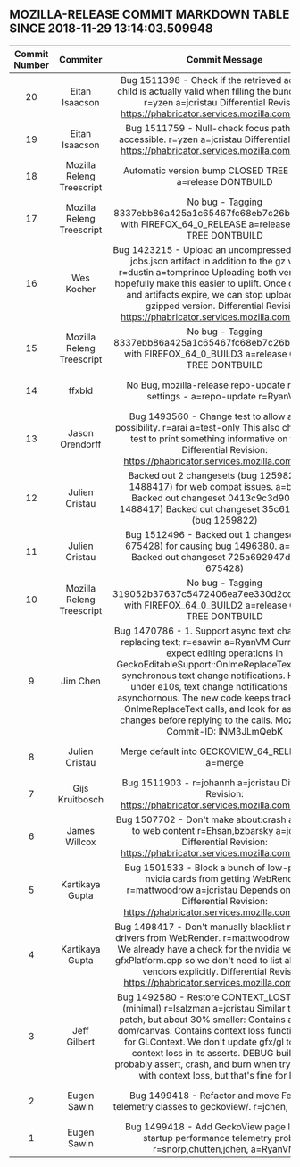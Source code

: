 ## MOZILLA-RELEASE COMMIT MARKDOWN TABLE SINCE 2018-11-29 13:14:03.509948

| Commit Number | Commiter | Commit Message | Commit Url | Date | 
|:---:|:----:|:----------------------------------:|:------:|:----:| 
|20|Eitan Isaacson |Bug 1511398 - Check if the retrieved accessible child is actually valid when filling the bundle's data, r=yzen a=jcristau  Differential Revision: https://phabricator.services.mozilla.com/D13611|[URL](https://hg.mozilla.org/releases/mozilla-release/pushloghtml?changeset=239f593d11e5)|2018-12-06 15:43:23
|19|Eitan Isaacson |Bug 1511759 - Null-check focus path cached accessible. r=yzen a=jcristau  Differential Revision: https://phabricator.services.mozilla.com/D13729|[URL](https://hg.mozilla.org/releases/mozilla-release/pushloghtml?changeset=f891c440a238)|2018-12-05 19:14:54
|18|Mozilla Releng Treescript |Automatic version bump CLOSED TREE NO BUG a=release DONTBUILD|[URL](https://hg.mozilla.org/releases/mozilla-release/pushloghtml?changeset=6ee1fe6cdff8)|2018-12-11 13:54:22
|17|Mozilla Releng Treescript |No bug - Tagging 8337ebb86a425a1c65467fc68eb7c26b9046159e with FIREFOX_64_0_RELEASE a=release CLOSED TREE DONTBUILD|[URL](https://hg.mozilla.org/releases/mozilla-release/pushloghtml?changeset=1d9508601922)|2018-12-11 13:54:18
|16|Wes Kocher |Bug 1423215 - Upload an uncompressed runnable-jobs.json artifact in addition to the gz version r=dustin a=tomprince  Uploading both versions will hopefully make this easier to uplift. Once old pushes and artifacts expire, we can stop uploading the gzipped version.  Differential Revision: https://phabricator.services.mozilla.com/D13601|[URL](https://hg.mozilla.org/releases/mozilla-release/pushloghtml?changeset=d44db55d8b56)|2018-12-09 05:07:48
|15|Mozilla Releng Treescript |No bug - Tagging 8337ebb86a425a1c65467fc68eb7c26b9046159e with FIREFOX_64_0_BUILD3 a=release CLOSED TREE DONTBUILD|[URL](https://hg.mozilla.org/releases/mozilla-release/pushloghtml?changeset=d7f1b0b90dcc)|2018-12-07 02:55:16
|14|ffxbld |No Bug, mozilla-release repo-update remote-settings - a=repo-update r=RyanVM|[URL](https://hg.mozilla.org/releases/mozilla-release/pushloghtml?changeset=8337ebb86a42)|2018-12-06 20:18:54
|13|Jason Orendorff |Bug 1493560 - Change test to allow another possibility. r=arai a=test-only  This also changes the test to print something informative on failure.  Differential Revision: https://phabricator.services.mozilla.com/D9046|[URL](https://hg.mozilla.org/releases/mozilla-release/pushloghtml?changeset=e5f98886a12a)|2018-10-22 15:03:20
|12|Julien Cristau |Backed out 2 changesets (bug 1259822, bug 1488417) for web compat issues.  a=backout  Backed out changeset 0413c9c3d902 (bug 1488417) Backed out changeset 35c61888a49d (bug 1259822)|[URL](https://hg.mozilla.org/releases/mozilla-release/pushloghtml?changeset=290d09651022)|2018-12-06 19:57:31
|11|Julien Cristau |Bug 1512496 - Backed out 1 changesets (bug 675428) for causing bug 1496380.  a=backout  Backed out changeset 725a692947dd (bug 675428)|[URL](https://hg.mozilla.org/releases/mozilla-release/pushloghtml?changeset=021689730ee5)|2018-12-06 19:47:30
|10|Mozilla Releng Treescript |No bug - Tagging 319052b37637c5472406ea7ee330d2cd50dca3e0 with FIREFOX_64_0_BUILD2 a=release CLOSED TREE DONTBUILD|[URL](https://hg.mozilla.org/releases/mozilla-release/pushloghtml?changeset=923a3316fad4)|2018-12-06 00:58:28
|9|Jim Chen |Bug 1470786 - 1. Support async text changes from replacing text; r=esawin a=RyanVM  Currently, we expect editing operations in GeckoEditableSupport::OnImeReplaceText to cause synchronous text change notifications. However, under e10s, text change notifications can be asynchornous. The new code keeps track of active OnImeReplaceText calls, and look for async text changes before replying to the calls.  MozReview-Commit-ID: INM3JLmQebK|[URL](https://hg.mozilla.org/releases/mozilla-release/pushloghtml?changeset=6891b272d3fd)|2018-07-17 15:22:34
|8|Julien Cristau |Merge default into GECKOVIEW_64_RELBRANCH. a=merge|[URL](https://hg.mozilla.org/releases/mozilla-release/pushloghtml?changeset=f95d41399777)|2018-12-05 21:28:28
|7|Gijs Kruitbosch |Bug 1511903 - r=johannh a=jcristau  Differential Revision: https://phabricator.services.mozilla.com/D13714|[URL](https://hg.mozilla.org/releases/mozilla-release/pushloghtml?changeset=319052b37637)|2018-12-05 10:24:56
|6|James Willcox |Bug 1507702 - Don't make about:crash  accessible to web content r=Ehsan,bzbarsky a=jcristau  Differential Revision: https://phabricator.services.mozilla.com/D12133|[URL](https://hg.mozilla.org/releases/mozilla-release/pushloghtml?changeset=0d9074318f9c)|2018-11-29 14:35:07
|5|Kartikaya Gupta |Bug 1501533 - Block a bunch of low-powered nvidia cards from getting WebRender. r=mattwoodrow a=jcristau  Depends on D9677  Differential Revision: https://phabricator.services.mozilla.com/D9678|[URL](https://hg.mozilla.org/releases/mozilla-release/pushloghtml?changeset=69b56f092ceb)|2018-10-24 18:58:00
|4|Kartikaya Gupta |Bug 1498417 - Don't manually blacklist non-nVidia drivers from WebRender. r=mattwoodrow a=jcristau  We already have a check for the nvidia vendor id in gfxPlatform.cpp so we don't need to list all the other vendors explicitly.  Differential Revision: https://phabricator.services.mozilla.com/D9677|[URL](https://hg.mozilla.org/releases/mozilla-release/pushloghtml?changeset=c0b34e542973)|2018-10-24 18:58:28
|3|Jeff Gilbert |Bug 1492580 - Restore CONTEXT_LOST handling. (minimal) r=lsalzman a=jcristau  Similar to the full patch, but about 30% smaller: Contains all fixes to dom/canvas. Contains context loss functional fixes for GLContext. We don't update gfx/gl to handle context loss in its asserts. DEBUG builds will probably assert, crash, and burn when trying to deal with context loss, but that's fine for Beta.|[URL](https://hg.mozilla.org/releases/mozilla-release/pushloghtml?changeset=2360b266d799)|2018-12-05 21:10:07
|2|Eugen Sawin |Bug 1499418 - Refactor and move Fennec's telemetry classes to geckoview/. r=jchen, a=RyanVM|[URL](https://hg.mozilla.org/releases/mozilla-release/pushloghtml?changeset=26d700d8010a)|2018-11-13 14:29:21
|1|Eugen Sawin |Bug 1499418 - Add GeckoView page load and startup performance telemetry probes. r=snorp,chutten,jchen, a=RyanVM|[URL](https://hg.mozilla.org/releases/mozilla-release/pushloghtml?changeset=348872e1c4fe)|2018-11-13 14:39:11


